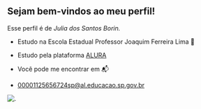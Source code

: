 ## Sejam bem-vindos ao meu perfil!

Esse perfil é de *Julia dos Santos Borin.*
- Estudo na Escola Estadual Professor Joaquim Ferreira Lima 🏫
- Estudo pela plataforma [ALURA](WWW.ALURA.COM)

- Você pode me encontrar em 📬
-  00001125656724sp@al.educacao.sp.gov.br

![.](https://media1.tenor.com/m/GmFMnmQhesEAAAAC/solo-leveling-igris.gif)
